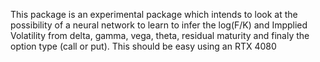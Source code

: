 This package is an experimental package which intends to look at the possibility of a neural network to learn to infer the log(F/K) and Impplied Volatility from delta, gamma, vega, theta, residual maturity and finaly the option type (call or put). This should be easy using an RTX 4080
